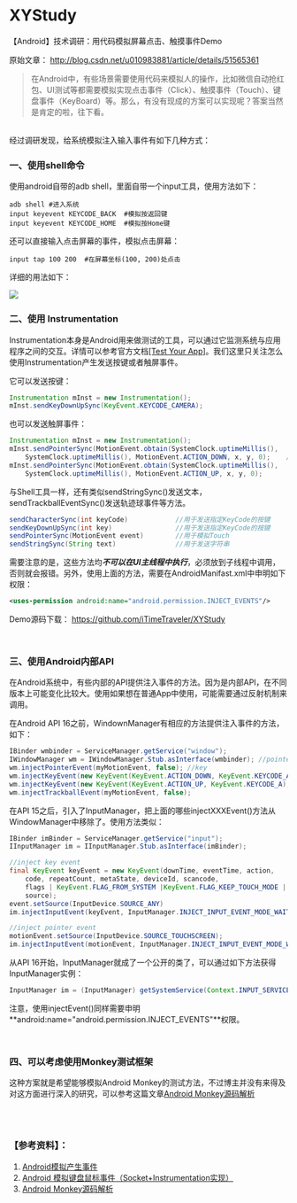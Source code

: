 # XYStudy
【Android】技术调研：用代码模拟屏幕点击、触摸事件Demo

原始文章： http://blog.csdn.net/u010983881/article/details/51565361

> 在Android中，有些场景需要使用代码来模拟人的操作，比如微信自动抢红包、UI测试等都需要模拟实现点击事件（Click）、触摸事件（Touch）、键盘事件（KeyBoard）等。那么，有没有现成的方案可以实现呢？答案当然是肯定的啦，往下看。

<br>
经过调研发现，给系统模拟注入输入事件有如下几种方式：

<br>

### **一、使用shell命令**

使用android自带的adb shell，里面自带一个input工具，使用方法如下：

```shell
adb shell #进入系统
input keyevent KEYCODE_BACK  #模拟按返回键
input keyevent KEYCODE_HOME  #模拟按Home键
```
还可以直接输入点击屏幕的事件，模拟点击屏幕：

```shell
input tap 100 200  #在屏幕坐标(100, 200)处点击 
```
详细的用法如下：

![](http://img.blog.csdn.net/20160602113300558)


### **二、使用 Instrumentation**

Instrumentation本身是Android用来做测试的工具，可以通过它监测系统与应用程序之间的交互。详情可以参考官方文档[\[Test Your App\]](https://developer.android.com/studio/test/index.html)。我们这里只关注怎么使用Instrumentation产生发送按键或者触屏事件。

它可以发送按键：

```java
Instrumentation mInst = new Instrumentation();  
mInst.sendKeyDownUpSync(KeyEvent.KEYCODE_CAMERA);  
```

也可以发送触屏事件：

```java
Instrumentation mInst = new Instrumentation();  
mInst.sendPointerSync(MotionEvent.obtain(SystemClock.uptimeMillis(),  
    SystemClock.uptimeMillis(), MotionEvent.ACTION_DOWN, x, y, 0);    //x,y 即是事件的坐标
mInst.sendPointerSync(MotionEvent.obtain(SystemClock.uptimeMillis(),  
    SystemClock.uptimeMillis(), MotionEvent.ACTION_UP, x, y, 0);
```
与Shell工具一样，还有类似sendStringSync()发送文本，sendTrackballEventSync()发送轨迹球事件等方法。

```java
sendCharacterSync(int keyCode)            //用于发送指定KeyCode的按键
sendKeyDownUpSync(int key)                //用于发送指定KeyCode的按键
sendPointerSync(MotionEvent event)     	  //用于模拟Touch
sendStringSync(String text)               //用于发送字符串
```

需要注意的是，这些方法均***不可以在UI主线程中执行***，必须放到子线程中调用，否则就会报错。另外，使用上面的方法，需要在AndroidManifast.xml中申明如下权限：

```xml
<uses-permission android:name="android.permission.INJECT_EVENTS"/>  
```

Demo源码下载： https://github.com/iTimeTraveler/XYStudy

<br>

### **三、使用Android内部API**

在Android系统中，有些内部的API提供注入事件的方法。因为是内部API，在不同版本上可能变化比较大。使用如果想在普通App中使用，可能需要通过反射机制来调用。

在Android API 16之前，WindownManager有相应的方法提供注入事件的方法，如下：

```java
IBinder wmbinder = ServiceManager.getService("window");  
IWindowManager wm = IWindowManager.Stub.asInterface(wmbinder); //pointer  
wm.injectPointerEvent(myMotionEvent, false); //key  
wm.injectKeyEvent(new KeyEvent(KeyEvent.ACTION_DOWN, KeyEvent.KEYCODE_A), false);  
wm.injectKeyEvent(new KeyEvent(KeyEvent.ACTION_UP, KeyEvent.KEYCODE_A), false); //trackball  
wm.injectTrackballEvent(myMotionEvent, false);  
```
在API 15之后，引入了InputManager，把上面的哪些injectXXXEvent()方法从WindowManager中移除了。使用方法类似：

```java
IBinder imBinder = ServiceManager.getService("input");  
IInputManager im = IInputManager.Stub.asInterface(imBinder);

//inject key event
final KeyEvent keyEvent = new KeyEvent(downTime, eventTime, action,  
    code, repeatCount, metaState, deviceId, scancode, 
    flags | KeyEvent.FLAG_FROM_SYSTEM |KeyEvent.FLAG_KEEP_TOUCH_MODE | KeyEvent.FLAG_SOFT_KEYBOARD, 
    source);
event.setSource(InputDevice.SOURCE_ANY)  
im.injectInputEvent(keyEvent, InputManager.INJECT_INPUT_EVENT_MODE_WAIT_FOR_FINISH);

//inject pointer event
motionEvent.setSource(InputDevice.SOURCE_TOUCHSCREEN);  
im.injectInputEvent(motionEvent, InputManager.INJECT_INPUT_EVENT_MODE_WAIT_FOR_FINISH);  
```

从API 16开始，InputManager就成了一个公开的类了，可以通过如下方法获得InputManager实例：

```java
InputManager im = (InputManager) getSystemService(Context.INPUT_SERVICE);  
```

注意，使用injectEvent()同样需要申明**android:name="android.permission.INJECT_EVENTS"**权限。

<br>

### **四、可以考虑使用Monkey测试框架**

这种方案就是希望能够模拟Android Monkey的测试方法，不过博主并没有来得及对这方面进行深入的研究，可以参考这篇文章[Android Monkey源码解析](http://blog.csdn.net/xiaodanpeng/article/details/9154003)

<br>
<br>

### **【参考资料】：**

1. [Android模拟产生事件](http://www.race604.com/android-inject-input-event/)
2. [Android 模拟键盘鼠标事件（Socket+Instrumentation实现）](http://blog.csdn.net/zhou0707/article/details/7325144)
3. [Android Monkey源码解析](https://getpocket.com/a/read/523013957)
